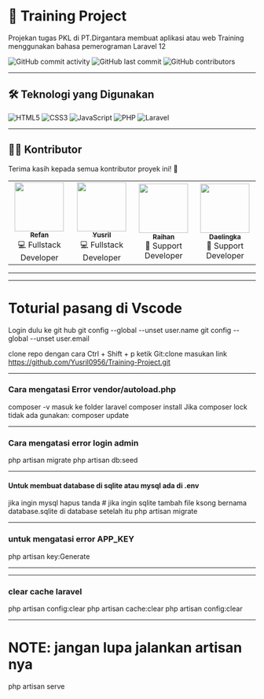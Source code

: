 # 🚀 Training Project

Projekan tugas PKL di PT.Dirgantara membuat aplikasi atau web Training menggunakan bahasa pemerograman Laravel 12  

![GitHub commit activity](https://img.shields.io/github/commit-activity/t/Yusril0956/Training-Project?label=Total%20Commits)
![GitHub last commit](https://img.shields.io/github/last-commit/Yusril0956/Training-Project?label=Last%20Commit)
![GitHub contributors](https://img.shields.io/github/contributors/Yusril0956/Training-Project?label=Contributors)

---

## 🛠️ Teknologi yang Digunakan

![HTML5](https://img.shields.io/badge/Code-HTML5-orange?logo=html5)
![CSS3](https://img.shields.io/badge/Style-CSS3-blue?logo=css3)
![JavaScript](https://img.shields.io/badge/Logic-JavaScript-yellow?logo=javascript)
![PHP](https://img.shields.io/badge/Backend-PHP-777BB4?logo=php)
![Laravel](https://img.shields.io/badge/Framework-Laravel-red?logo=laravel)

---

## 👨‍💻 Kontributor

Terima kasih kepada semua kontributor proyek ini! 🎉  

<table>
  <tr>
    <td align="center">
      <a href="https://github.com/Reqi2007">
        <img src="https://github.com/Reqi2007.png?size=100" width="100px;" alt=""/>
        <br /><sub><b>Refan</b></sub>
      </a>
      <br />💻 Fullstack Developer
    </td>
    <td align="center">
      <a href="https://github.com/Yusril0956">
        <img src="https://github.com/Yusril0956.png?size=100" width="100px;" alt=""/>
        <br /><sub><b>Yusril</b></sub>
      </a>
      <br />💻 Fullstack Developer
    </td>
    <td align="center">
      <a href="https://github.com/ehan4426-pixel">
        <img src="https://github.com/ehan4426-pixel.png?size=100" width="100px;" alt=""/>
        <br /><sub><b>Raihan</b></sub>
      </a>
      <br />🤝 Support Developer
    </td>
    <td align="center">
      <a href="https://github.com/vein13046-ui">
        <img src="https://github.com/vein13046-ui.png?size=100" width="100px;" alt=""/>
        <br /><sub><b>Daelingka</b></sub>
      </a>
      <br />🤝 Support Developer
    </td>
  </tr>
</table>

---

---

# Toturial pasang di Vscode

Login dulu ke git hub
git config --global --unset user.name
git config --global --unset user.email

clone repo dengan cara
Ctrl + Shift + p
ketik Git:clone
masukan link https://github.com/Yusril0956/Training-Project.git

---

### Cara mengatasi Error vendor/autoload.php

composer -v
masuk ke folder laravel
composer install
Jika composer lock tidak ada gunakan: composer update

---

### Cara mengatasi error login admin

php artisan migrate
php artisan db:seed

---

#### Untuk membuat database di sqlite atau mysql ada di .env

jika ingin mysql hapus tanda #
jika ingin sqlite tambah file ksong bernama database.sqlite di database
setelah itu php artisan migrate

---

### untuk mengatasi error APP_KEY

php artisan key:Generate

---
---

### clear cache laravel

php artisan config:clear
php artisan cache:clear
php artisan config:clear

---

# NOTE: jangan lupa jalankan artisan nya

php artisan serve
